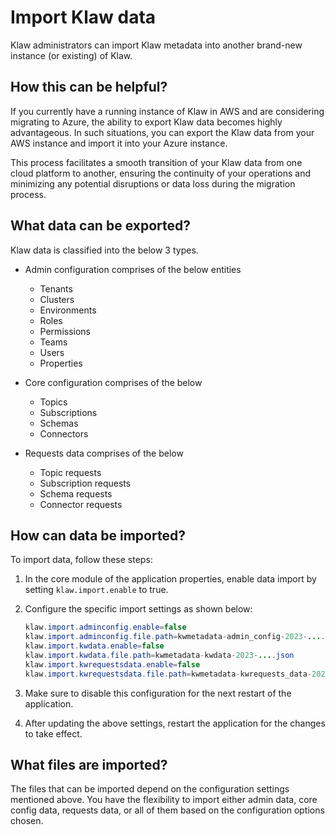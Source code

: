 # Import Klaw data

Klaw administrators can import Klaw metadata into another brand-new
instance (or existing) of Klaw.

## How this can be helpful?

If you currently have a running instance of Klaw in AWS and are
considering migrating to Azure, the ability to export Klaw data becomes
highly advantageous. In such situations, you can export the Klaw data
from your AWS instance and import it into your Azure instance.

This process facilitates a smooth transition of your Klaw data from one
cloud platform to another, ensuring the continuity of your operations and
minimizing any potential disruptions or data loss during the migration
process.

## What data can be exported?

Klaw data is classified into the below 3 types.

- Admin configuration comprises of the below entities

  - Tenants
  - Clusters
  - Environments
  - Roles
  - Permissions
  - Teams
  - Users
  - Properties

- Core configuration comprises of the below

  - Topics
  - Subscriptions
  - Schemas
  - Connectors

- Requests data comprises of the below
  - Topic requests
  - Subscription requests
  - Schema requests
  - Connector requests

## How can data be imported?

To import data, follow these steps:

1. In the core module of the application properties, enable data import
   by setting `klaw.import.enable` to true.
2. Configure the specific import settings as shown below:

   ```java
   klaw.import.adminconfig.enable=false
   klaw.import.adminconfig.file.path=kwmetadata-admin_config-2023-....json
   klaw.import.kwdata.enable=false
   klaw.import.kwdata.file.path=kwmetadata-kwdata-2023-....json
   klaw.import.kwrequestsdata.enable=false
   klaw.import.kwrequestsdata.file.path=kwmetadata-kwrequests_data-2023-....json
   ```

3. Make sure to disable this configuration for the next restart of the
   application.
4. After updating the above settings, restart the application for the
   changes to take effect.

## What files are imported?

The files that can be imported depend on the configuration settings
mentioned above. You have the flexibility to import either admin data,
core config data, requests data, or all of them based on the
configuration options chosen.
